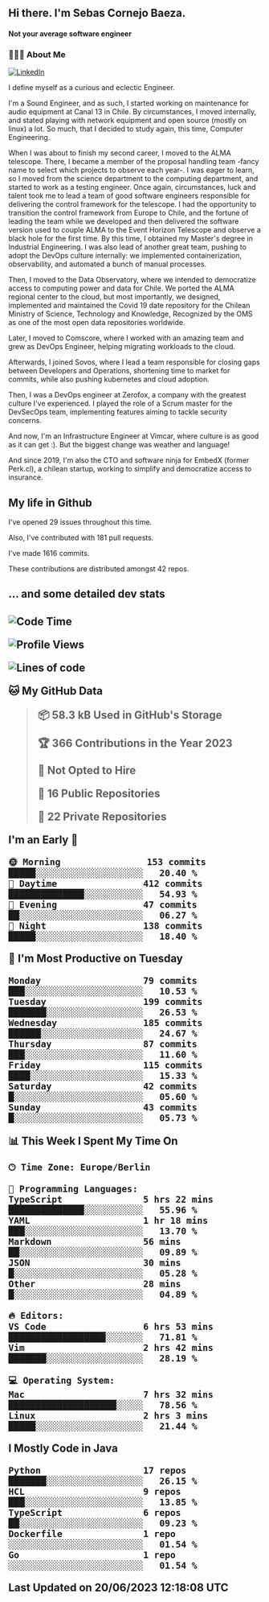 <h2> Hi there.  I'm Sebas Cornejo Baeza.</h2>
<h4> Not your average software engineer</h4>
<h3> 👨🏻‍💻 About Me </h3>
<a href="http://linkedin.com/in/sebastian-cornejo-baeza/"><img alt="LinkedIn" src="https://img.shields.io/badge/Sebas%20Cornejo%20-informational?style=appveyor&logo=linkedin"></a>


I define myself as a curious and eclectic Engineer.

I'm a Sound Engineer, and as such, I started working on maintenance for audio equipment at Canal 13 in Chile.
By circumstances, I moved internally, and stated playing with network equipment and open source (mostly on linux) 
a lot. So much, that I decided to study again, this time, Computer Engineering.

When I was about to finish my second career, I moved to the ALMA telescope. There, I became a member of the proposal handling team
-fancy name to select which projects to observe each year-. 
I was eager to learn, so I moved from the science department to the computing department, and started to work as 
a testing engineer. Once again, circumstances, luck and talent took me to lead a team of good software engineers 
responsible for delivering the control framework for the telescope. I had the opportunity to transition the control framework from
Europe to Chile, and the fortune of leading the team while we developed and then delivered the software
version used to couple ALMA to the Event Horizon Telescope and observe a black hole for the first time.
By this time, I obtained my Master's degree in Industrial Engineering.
I was also lead of another great team, pushing to adopt the DevOps culture internally: we implemented containerization, observability, and automated a bunch of manual processes.

Then, I moved to the Data Observatory, where we intended to democratize access to computing power
and data for Chile. We ported the ALMA regional center to the cloud, but most importantly, we designed, implemented
and maintained the Covid 19 date repository for the Chilean Ministry of Science, Technology and Knowledge, Recognized by the OMS as one of the most open
data repositories worldwide.

Later, I moved to Comscore, where I worked with an amazing team and grew as DevOps Engineer, helping migrating workloads to the cloud.

Afterwards, I joined Sovos, where I lead a team responsible for closing gaps between Developers and Operations, shortening time to market for commits, while
also pushing kubernetes and cloud adoption.

Then, I was a DevOps engineer at Zerofox, a company with the greatest culture I've experienced. I played the role of a Scrum master for the DevSecOps team,
implementing features aiming to tackle security concerns.

And now, I'm an Infrastructure Engineer at Vimcar, where culture is as good as it can get :). But the biggest change was weather and language!
 
And since 2019, I'm also the CTO and software ninja for EmbedX (former Perk.cl), a chilean startup, working to simplify and democratize access to insurance.

<h2> My life in Github </h2>

I've opened 29 issues throughout this time.

Also, I've contributed with 181 pull requests.

I've made 1616 commits.

These contributions are distributed amongst 42 repos.

<h2>... and some detailed dev stats<h2>

<!--START_SECTION:waka-->
![Code Time](http://img.shields.io/badge/Code%20Time-379%20hrs%2031%20mins-blue)

![Profile Views](http://img.shields.io/badge/Profile%20Views-0-blue)

![Lines of code](https://img.shields.io/badge/From%20Hello%20World%20I%27ve%20Written-658.6%20thousand%20lines%20of%20code-blue)

**🐱 My GitHub Data** 

> 📦 58.3 kB Used in GitHub's Storage 
 > 
> 🏆 366 Contributions in the Year 2023
 > 
> 🚫 Not Opted to Hire
 > 
> 📜 16 Public Repositories 
 > 
> 🔑 22 Private Repositories 
 > 
**I'm an Early 🐤** 

```text
🌞 Morning                153 commits         █████░░░░░░░░░░░░░░░░░░░░   20.40 % 
🌆 Daytime                412 commits         ██████████████░░░░░░░░░░░   54.93 % 
🌃 Evening                47 commits          ██░░░░░░░░░░░░░░░░░░░░░░░   06.27 % 
🌙 Night                  138 commits         █████░░░░░░░░░░░░░░░░░░░░   18.40 % 
```
📅 **I'm Most Productive on Tuesday** 

```text
Monday                   79 commits          ███░░░░░░░░░░░░░░░░░░░░░░   10.53 % 
Tuesday                  199 commits         ███████░░░░░░░░░░░░░░░░░░   26.53 % 
Wednesday                185 commits         ██████░░░░░░░░░░░░░░░░░░░   24.67 % 
Thursday                 87 commits          ███░░░░░░░░░░░░░░░░░░░░░░   11.60 % 
Friday                   115 commits         ████░░░░░░░░░░░░░░░░░░░░░   15.33 % 
Saturday                 42 commits          █░░░░░░░░░░░░░░░░░░░░░░░░   05.60 % 
Sunday                   43 commits          █░░░░░░░░░░░░░░░░░░░░░░░░   05.73 % 
```


📊 **This Week I Spent My Time On** 

```text
🕑︎ Time Zone: Europe/Berlin

💬 Programming Languages: 
TypeScript               5 hrs 22 mins       ██████████████░░░░░░░░░░░   55.96 % 
YAML                     1 hr 18 mins        ███░░░░░░░░░░░░░░░░░░░░░░   13.70 % 
Markdown                 56 mins             ██░░░░░░░░░░░░░░░░░░░░░░░   09.89 % 
JSON                     30 mins             █░░░░░░░░░░░░░░░░░░░░░░░░   05.28 % 
Other                    28 mins             █░░░░░░░░░░░░░░░░░░░░░░░░   04.89 % 

🔥 Editors: 
VS Code                  6 hrs 53 mins       ██████████████████░░░░░░░   71.81 % 
Vim                      2 hrs 42 mins       ███████░░░░░░░░░░░░░░░░░░   28.19 % 

💻 Operating System: 
Mac                      7 hrs 32 mins       ████████████████████░░░░░   78.56 % 
Linux                    2 hrs 3 mins        █████░░░░░░░░░░░░░░░░░░░░   21.44 % 
```

**I Mostly Code in Java** 

```text
Python                   17 repos            ███████░░░░░░░░░░░░░░░░░░   26.15 % 
HCL                      9 repos             ███░░░░░░░░░░░░░░░░░░░░░░   13.85 % 
TypeScript               6 repos             ██░░░░░░░░░░░░░░░░░░░░░░░   09.23 % 
Dockerfile               1 repo              ░░░░░░░░░░░░░░░░░░░░░░░░░   01.54 % 
Go                       1 repo              ░░░░░░░░░░░░░░░░░░░░░░░░░   01.54 % 
```




 Last Updated on 20/06/2023 12:18:08 UTC
<!--END_SECTION:waka-->
